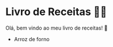 # Livro de Receitas :man_cook:

Olá, bem vindo ao meu livro de receitas! :wave:

- Arroz de forno

  ​